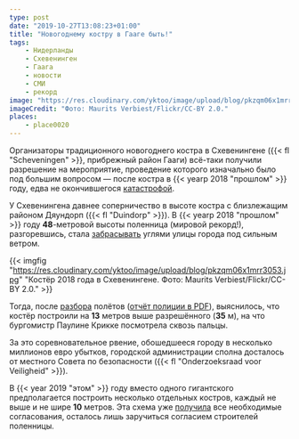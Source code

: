 ```yaml
---
type: post
date: "2019-10-27T13:08:23+01:00"
title: "Новогоднему костру в Гааге быть!"
tags:
    - Нидерланды
    - Схевенинген
    - Гаага
    - новости
    - СМИ
    - рекорд
image: "https://res.cloudinary.com/yktoo/image/upload/blog/pkzqm06x1mrr3053.jpg"
imageCredit: "Фото: Maurits Verbiest/Flickr/CC-BY 2.0."
places:
    - place0020
---
```


Организаторы традиционного новогоднего костра в Схевенингене ({{< fl "Scheveningen" >}}, прибрежный район Гааги) всё-таки получили разрешение на мероприятие, проведение которого изначально было под большим вопросом — после костра в {{< yearp 2018 "прошлом" >}} году, едва не окончившегося [катастрофой](https://www.rtlnieuws.nl/nieuws/nederland/artikel/4863876/reconstructie-vreugdevuur-vonkenregen-scheveningen-den-haag-krikke).

<!--more-->

У Схевенингена давнее соперничество в высоте костра с близлежащим районом Дяундорп ({{< fl "Duindorp" >}}). В {{< yearp 2018 "прошлом" >}} году **48**-метровой высоты поленница (мировой рекорд!), разгоревшись, стала [забрасывать](https://twitter.com/vis_danny/status/1079906516667432960) углями улицы города под сильным ветром.

{{< imgfig "https://res.cloudinary.com/yktoo/image/upload/blog/pkzqm06x1mrr3053.jpg" "Костёр 2018 года в Схевенингене. Фото: Maurits Verbiest/Flickr/CC-BY 2.0." >}}

Тогда, после [разбора](https://www.rtlnieuws.nl/nieuws/nederland/artikel/4860971/politie-den-haag-scheveningen-duindorp-vreugdevuur-krikke) полётов ([отчёт полиции в PDF](https://www.rtlnieuws.nl/sites/default/files/content/documents/2019/09/27/Proces-verbaal%20vreugdevuren.pdf)), выяснилось, что костёр построили на **13** метров выше разрешённого (**35** м), на что бургомистр Паулине Крикке посмотрела сквозь пальцы.

За это соревновательное рвение, обошедшееся городу в несколько миллионов евро убытков, городской администрации сполна досталось от местного Совета по безопасности ({{< fl "Onderzoeksraad voor Veiligheid" >}}).

В {{< year 2019 "этом" >}} году вместо одного гигантского предполагается построить несколько отдельных костров, каждый не выше и не шире **10** метров. Эта схема уже [получила](https://www.rtlnieuws.nl/nieuws/nederland/artikel/4867971/vreugdevuur-den-haag-duindorp-scheveningen-brandstapel) все необходимые согласования, осталось лишь заручиться согласием строителей поленницы.
